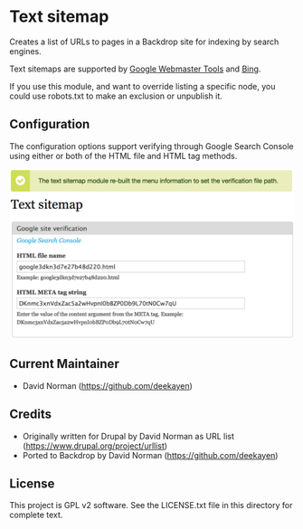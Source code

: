 Text sitemap
============

Creates a list of URLs to pages in a Backdrop site for indexing by search engines.

Text sitemaps are supported by [Google Webmaster Tools](https://support.google.com/webmasters/answer/183668?hl=en) and [Bing](https://www.bing.com/webmaster/help/how-to-submit-sitemaps-82a15bd4).

If you use this module, and want to override listing a specific node, you could use robots.txt to make an exclusion or unpublish it.

Configuration
-------------

The configuration options support verifying through Google Search Console using either or both of the HTML file and HTML tag methods.

![Text sitemap configuration form](images/text_sitemap_config.png)

Current Maintainer
------------------

- David Norman (https://github.com/deekayen)

Credits
-----------

- Originally written for Drupal by David Norman as URL list
  (https://www.drupal.org/project/urllist)
- Ported to Backdrop by David Norman (https://github.com/deekayen)

License
-------

This project is GPL v2 software. See the LICENSE.txt file in this directory for
complete text.
